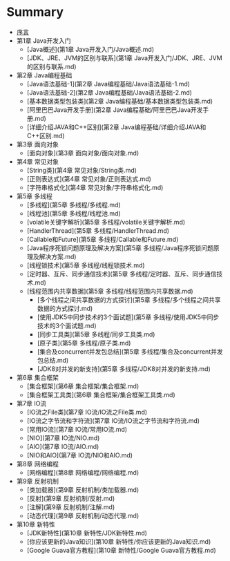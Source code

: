 # Summary

* [序言](README.md)
* 第1章 Java开发入门
	* [Java概述](第1章 Java开发入门/Java概述.md)
	* [JDK、JRE、JVM的区别与联系](第1章 Java开发入门/JDK、JRE、JVM的区别与联系.md)
* 第2章 Java编程基础
	* [Java语法基础-1](第2章 Java编程基础/Java语法基础-1.md)
	* [Java语法基础-2](第2章 Java编程基础/Java语法基础-2.md)
	* [基本数据类型包装类](第2章 Java编程基础/基本数据类型包装类.md)
	* [阿里巴巴Java开发手册](第2章 Java编程基础/阿里巴巴Java开发手册.md)
	* [详细介绍JAVA和C++区别](第2章 Java编程基础/详细介绍JAVA和C++区别.md)
* 第3章 面向对象
	* [面向对象](第3章 面向对象/面向对象.md)
* 第4章 常见对象
	* [String类](第4章 常见对象/String类.md)
	* [正则表达式](第4章 常见对象/正则表达式.md)
	* [字符串格式化](第4章 常见对象/字符串格式化.md)
* 第5章 多线程
	* [多线程](第5章 多线程/多线程.md)
	* [线程池](第5章 多线程/线程池.md)
	* [volatile关键字解析](第5章 多线程/volatile关键字解析.md)
	* [HandlerThread](第5章 多线程/HandlerThread.md)
	* [Callable和Future](第5章 多线程/Callable和Future.md)
	* [Java程序死锁问题原理及解决方案](第5章 多线程/Java程序死锁问题原理及解决方案.md)
	* [线程锁技术](第5章 多线程/线程锁技术.md)
	* [定时器、互斥、同步通信技术](第5章 多线程/定时器、互斥、同步通信技术.md)
  * [线程范围内共享数据](第5章 多线程/线程范围内共享数据.md)
	* [多个线程之间共享数据的方式探讨](第5章 多线程/多个线程之间共享数据的方式探讨.md)
	* [使用JDK5中同步技术的3个面试题](第5章 多线程/使用JDK5中同步技术的3个面试题.md)
	* [同步工具类](第5章 多线程/同步工具类.md)
	* [原子类](第5章 多线程/原子类.md)
	* [集合及concurrent并发包总结](第5章 多线程/集合及concurrent并发包总结.md)
	* [JDK8对并发的新支持](第5章 多线程/JDK8对并发的新支持.md)
* 第6章 集合框架
	* [集合框架](第6章 集合框架/集合框架.md)
	* [集合框架工具类](第6章 集合框架/集合框架工具类.md)
* 第7章 IO流
	* [IO流之File类](第7章 IO流/IO流之File类.md)
	* [IO流之字节流和字符流](第7章 IO流/IO流之字节流和字符流.md)
	* [常用IO流](第7章 IO流/常用IO流.md)
	* [NIO](第7章 IO流/NIO.md)
	* [AIO](第7章 IO流/AIO.md)
	* [NIO和AIO](第7章 IO流/NIO和AIO.md)
* 第8章 网络编程
	* [网络编程](第8章 网络编程/网络编程.md)
* 第9章 反射机制
	* [类加载器](第9章 反射机制/类加载器.md)
	* [反射](第9章 反射机制/反射.md)
	* [注解](第9章 反射机制/注解.md)
	* [动态代理](第9章 反射机制/动态代理.md)
* 第10章 新特性
	* [JDK新特性](第10章 新特性/JDK新特性.md)
	* [你应该更新的Java知识](第10章 新特性/你应该更新的Java知识.md)
	* [Google Guava官方教程](第10章 新特性/Google Guava官方教程.md)
